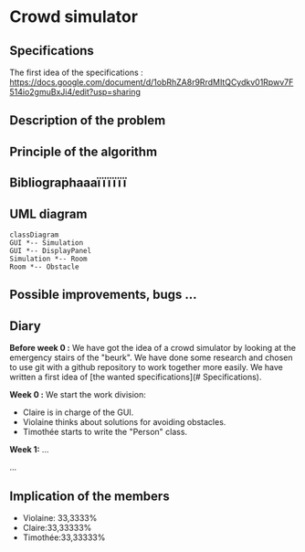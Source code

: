 # Crowd simulator

## Specifications

The first idea of the specifications : <https://docs.google.com/document/d/1obRhZA8r9RrdMItQCydkv01Rpwv7F514io2gmuBxJi4/edit?usp=sharing>

## Description of the problem
## Principle of the algorithm
## Bibliographaaaïïïïïï
## UML diagram

```mermaid
classDiagram
GUI *-- Simulation
GUI *-- DisplayPanel
Simulation *-- Room
Room *-- Obstacle
```

## Possible improvements, bugs ...
## Diary

**Before week 0 :** We have got the idea of a crowd simulator by looking at the emergency stairs of the "beurk". We have done some research and chosen to use git with a github repository to work together more easily. We have written a first idea of [the wanted specifications](# Specifications).

**Week 0 :** We start the work division:

- Claire is in charge of the GUI.
- Violaine thinks about solutions for avoiding obstacles.
- Timothée starts to write the "Person" class.

**Week 1:** ...

...

## Implication of the members

- Violaine: 33,3333%
- Claire:33,33333%
- Timothée:33,33333%